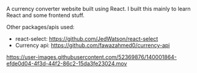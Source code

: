 A currency converter website built using React. I built this mainly to learn React and some
frontend stuff.

Other packages/apis used:
* react-select: https://github.com/JedWatson/react-select
* Currency api: https://github.com/fawazahmed0/currency-api

https://user-images.githubusercontent.com/52369876/140001864-efde0d04-4f3d-44f2-86c2-15da3fe23024.mov
